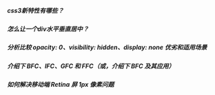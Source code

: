 ##### css3新特性有哪些？

##### 怎么让一个div水平垂直居中？

##### 分析比较 opacity: 0、visibility: hidden、display: none 优劣和适用场景

##### 介绍下 BFC、IFC、GFC 和 FFC（或，介绍下 BFC 及其应用）

##### 如何解决移动端 Retina 屏 1px 像素问题

